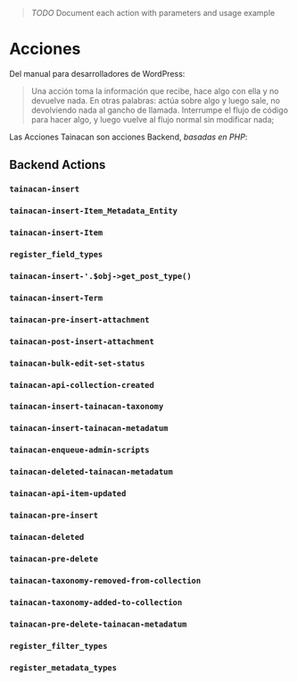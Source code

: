 > _TODO_ Document each action with parameters and usage example

# Acciones

Del manual para desarrolladores de WordPress:

> Una acción toma la información que recibe, hace algo con ella y no devuelve nada. En otras palabras: actúa sobre algo y luego sale, no devolviendo nada al gancho de llamada. Interrumpe el flujo de código para hacer algo, y luego vuelve al flujo normal sin modificar nada;

Las Acciones Tainacan son acciones Backend, _basadas en PHP_:

## Backend Actions

### `tainacan-insert`

### `tainacan-insert-Item_Metadata_Entity`

### `tainacan-insert-Item`

### `register_field_types`

### `tainacan-insert-'.$obj->get_post_type()`

### `tainacan-insert-Term`

### `tainacan-pre-insert-attachment`

### `tainacan-post-insert-attachment`

### `tainacan-bulk-edit-set-status`

### `tainacan-api-collection-created`

### `tainacan-insert-tainacan-taxonomy`

### `tainacan-insert-tainacan-metadatum`

### `tainacan-enqueue-admin-scripts`

### `tainacan-deleted-tainacan-metadatum`

### `tainacan-api-item-updated`

### `tainacan-pre-insert`

### `tainacan-deleted`

### `tainacan-pre-delete`

### `tainacan-taxonomy-removed-from-collection`

### `tainacan-taxonomy-added-to-collection`

### `tainacan-pre-delete-tainacan-metadatum`

### `register_filter_types`

### `register_metadata_types`
